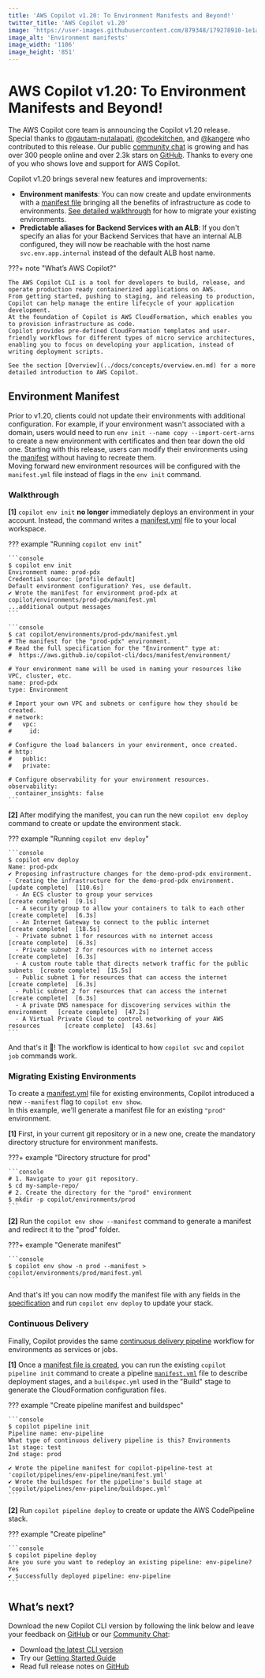 ```yaml
---
title: 'AWS Copilot v1.20: To Environment Manifests and Beyond!'
twitter_title: 'AWS Copilot v1.20'
image: 'https://user-images.githubusercontent.com/879348/179278910-1e1ae7e7-cb57-46ff-a11c-07919f485c79.png'
image_alt: 'Environment manifests'
image_width: '1106'
image_height: '851'
---
```


# AWS Copilot v1.20: To Environment Manifests and Beyond!

The AWS Copilot core team is announcing the Copilot v1.20 release.  
Special thanks to [@gautam-nutalapati](https://github.com/gautam-nutalapati), [@codekitchen](https://github.com/codekitchen), and [@kangere](https://github.com/kangere/) who contributed to this release.
Our public [сommunity сhat](https://gitter.im/aws/copilot-cli) is growing and has over 300 people online and over 2.3k stars on [GitHub](http://github.com/aws/copilot-cli/).
Thanks to every one of you who shows love and support for AWS Copilot.

Copilot v1.20 brings several new features and improvements:

* **Environment manifests**: You can now create and update environments with a [manifest file](../docs/manifest/environment.en.md) bringing all the benefits of infrastructure as code to environments. 
   [See detailed walkthrough](#environment-manifest) for how to migrate your existing environments.
* **Predictable aliases for Backend Services with an ALB**: If you don't specify an alias for your Backend Services that have an internal ALB configured, they will now be reachable with the host name `svc.env.app.internal` instead of the default ALB host name.

???+ note "What’s AWS Copilot?"

    The AWS Copilot CLI is a tool for developers to build, release, and operate production ready containerized applications on AWS.  
    From getting started, pushing to staging, and releasing to production, Copilot can help manage the entire lifecycle of your application development.
    At the foundation of Copilot is AWS CloudFormation, which enables you to provision infrastructure as code.
    Copilot provides pre-defined CloudFormation templates and user-friendly workflows for different types of micro service architectures,
    enabling you to focus on developing your application, instead of writing deployment scripts.
    
    See the section [Overview](../docs/concepts/overview.en.md) for a more detailed introduction to AWS Copilot.

## Environment Manifest

Prior to v1.20, clients could not update their environments with additional configuration. For example, if your environment wasn't associated
with a domain, users would need to run `env init --name copy --import-cert-arns` to create a new environment with certificates and then tear down the old one.
Starting with this release, users can modify their environments using the [manifest](../docs/manifest/environment.en.md) without having
to recreate them.  
Moving forward new environment resources will be configured with the `manifest.yml` file instead of flags in the `env init` command.

### Walkthrough
**[1\]** `copilot env init` **no longer** immediately deploys an environment in your account. Instead, the command 
writes a [manifest.yml](../docs/manifest/environment.en.md) file to your local workspace.

??? example "Running `copilot env init`"
          
    ```console
    $ copilot env init
    Environment name: prod-pdx
    Credential source: [profile default]
    Default environment configuration? Yes, use default.
    ✔ Wrote the manifest for environment prod-pdx at copilot/environments/prod-pdx/manifest.yml
    ...additional output messages
    ```
    
    ```console
    $ cat copilot/environments/prod-pdx/manifest.yml
    # The manifest for the "prod-pdx" environment.
    # Read the full specification for the "Environment" type at:
    #  https://aws.github.io/copilot-cli/docs/manifest/environment/
    
    # Your environment name will be used in naming your resources like VPC, cluster, etc.
    name: prod-pdx
    type: Environment
    
    # Import your own VPC and subnets or configure how they should be created.
    # network:
    #   vpc:
    #     id:
    
    # Configure the load balancers in your environment, once created.
    # http:
    #   public:
    #   private:
    
    # Configure observability for your environment resources.
    observability:
      container_insights: false
    ```

**[2\]** After modifying the manifest, you can run the new `copilot env deploy` command to create or update
the environment stack.

??? example "Running `copilot env deploy`"

    ```console
    $ copilot env deploy
    Name: prod-pdx
    ✔ Proposing infrastructure changes for the demo-prod-pdx environment.
    - Creating the infrastructure for the demo-prod-pdx environment.              [update complete]  [110.6s]
      - An ECS cluster to group your services                                     [create complete]  [9.1s]
      - A security group to allow your containers to talk to each other           [create complete]  [6.3s]
      - An Internet Gateway to connect to the public internet                     [create complete]  [18.5s]
      - Private subnet 1 for resources with no internet access                    [create complete]  [6.3s]
      - Private subnet 2 for resources with no internet access                    [create complete]  [6.3s]
      - A custom route table that directs network traffic for the public subnets  [create complete]  [15.5s]
      - Public subnet 1 for resources that can access the internet                [create complete]  [6.3s]
      - Public subnet 2 for resources that can access the internet                [create complete]  [6.3s]
      - A private DNS namespace for discovering services within the environment   [create complete]  [47.2s]
      - A Virtual Private Cloud to control networking of your AWS resources       [create complete]  [43.6s]
    ```

And that's it 🚀! The workflow is identical to how `copilot svc` and `copilot job` commands work.

### Migrating Existing Environments

To create a [manifest.yml](../docs/manifest/environment.en.md) file for existing environments, Copilot 
introduced a new `--manifest` flag to `copilot env show`.  
In this example, we'll generate a manifest file for an existing `"prod"` environment.

**[1\]** First, in your current git repository or in a new one, create the mandatory directory
structure for environment manifests.

???+ example "Directory structure for prod"

    ```console
    # 1. Navigate to your git repository.
    $ cd my-sample-repo/
    # 2. Create the directory for the "prod" environment  
    $ mkdir -p copilot/environments/prod
    ```

**[2\]** Run the `copilot env show --manifest` command to generate a manifest and redirect it to the "prod" folder.

???+ example "Generate manifest"

    ```console
    $ copilot env show -n prod --manifest > copilot/environments/prod/manifest.yml
    ```

And that's it! you can now modify the manifest file with any fields in the [specification](../docs/manifest/environment.en.md) and 
run `copilot env deploy` to update your stack.

### Continuous Delivery

Finally, Copilot provides the same [continuous delivery pipeline](../docs/concepts/pipelines.en.md) workflow for environments as
services or jobs.

**[1\]** Once a [manifest file is created](#migrating-existing-environments), you can run the existing `copilot pipeline init` 
command to create a pipeline [`manifest.yml`](../docs/manifest/pipeline.en.md) file to describe deployment stages, and a 
`buildspec.yml` used in the "Build" stage to generate the CloudFormation configuration files.

??? example "Create pipeline manifest and buildspec"

    ```console
    $ copilot pipeline init                
    Pipeline name: env-pipeline
    What type of continuous delivery pipeline is this? Environments
    1st stage: test
    2nd stage: prod

    ✔ Wrote the pipeline manifest for copilot-pipeline-test at 'copilot/pipelines/env-pipeline/manifest.yml'    
    ✔ Wrote the buildspec for the pipeline's build stage at 'copilot/pipelines/env-pipeline/buildspec.yml'
    ```

**[2\]** Run `copilot pipeline deploy` to create or update the AWS CodePipeline stack.

??? example "Create pipeline"

    ```console
    $ copilot pipeline deploy                                                 
    Are you sure you want to redeploy an existing pipeline: env-pipeline? Yes
    ✔ Successfully deployed pipeline: env-pipeline
    ```

## What’s next?

Download the new Copilot CLI version by following the link below and leave your feedback on [GitHub](https://github.com/aws/copilot-cli/) or our [Community Chat](https://gitter.im/aws/copilot-cli):

* Download [the latest CLI version](../docs/getting-started/install.en.md)
* Try our [Getting Started Guide](../docs/getting-started/first-app-tutorial.en.md)
* Read full release notes on [GitHub](https://github.com/aws/copilot-cli/releases/tag/v1.20.0)

